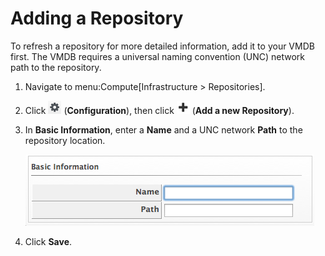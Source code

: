 # Adding a Repository

To refresh a repository for more detailed information, add it to your
VMDB first. The VMDB requires a universal naming convention (UNC)
network path to the repository.

1.  Navigate to menu:Compute\[Infrastructure \> Repositories\].

2.  Click ![1847](/images/1847.png) (**Configuration**), then click
    ![1848](/images/1848.png) (**Add a new Repository**).

3.  In **Basic Information**, enter a **Name** and a UNC network
    **Path** to the repository location.

    ![2240](/images/2240.png)

4.  Click **Save**.
